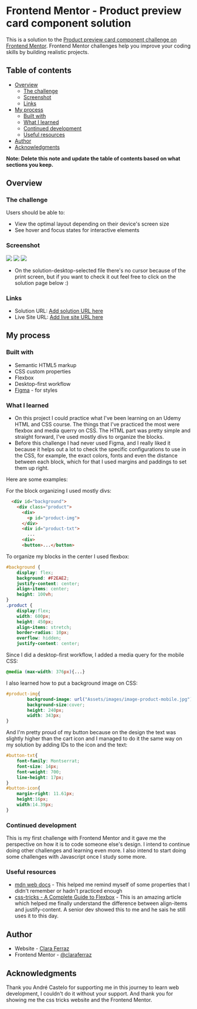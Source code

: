 # Frontend Mentor - Product preview card component solution

This is a solution to the [Product preview card component challenge on Frontend Mentor](https://www.frontendmentor.io/challenges/product-preview-card-component-GO7UmttRfa). Frontend Mentor challenges help you improve your coding skills by building realistic projects. 

## Table of contents

- [Overview](#overview)
  - [The challenge](#the-challenge)
  - [Screenshot](#screenshot)
  - [Links](#links)
- [My process](#my-process)
  - [Built with](#built-with)
  - [What I learned](#what-i-learned)
  - [Continued development](#continued-development)
  - [Useful resources](#useful-resources)
- [Author](#author)
- [Acknowledgments](#acknowledgments)

**Note: Delete this note and update the table of contents based on what sections you keep.**

## Overview

### The challenge

Users should be able to:

- View the optimal layout depending on their device's screen size
- See hover and focus states for interactive elements

### Screenshot

![](Assets/My%20solution/solution-desktop-selected.png)
![](Assets/My%20solution/solution-desktop.jpg)
![](Assets/My%20solution/solution-mobile.png)

- On the solution-desktop-selected file there's no cursor because of the print screen, but if you want to check it out feel free to click on the solution page below :)


### Links

- Solution URL: [Add solution URL here](https://your-solution-url.com)
- Live Site URL: [Add live site URL here](https://your-live-site-url.com)

## My process

### Built with

- Semantic HTML5 markup
- CSS custom properties
- Flexbox
- Desktop-first workflow
- [Figma](https://www.figma.com/downloads/) - for styles


### What I learned

- On this project I could practice what I've been learning on an Udemy HTML and CSS course. The things that I've practiced the most were flexbox and media querry on CSS. The HTML part was pretty simple and straight forward, I've used mostly divs to organize the blocks.
- Before this challenge I had never used Figma, and I really liked it because it helps out a lot to check the specific configurations to use in the CSS, for example, the exact colors, fonts and even the distance between each block, which for that I used margins and paddings to set them up right.

Here are some examples:

For the block organizing I used mostly divs:

```html
  <div id="background">
    <div class="product">
      <div>
        <p id="product-img">
      </div>
      <div id="product-txt">
        ...
      <div> 
      <button>...</button>
```
To organize my blocks in the center I used flexbox:
```css
#background {
    display: flex;
    background: #F2EAE2;
    justify-content: center;
    align-items: center;
    height: 100vh;
}
.product {
    display:flex;
    width: 600px;
    height: 450px;
    align-items: stretch;
    border-radius: 10px;
    overflow: hidden;
    justify-content: center;
```
Since I did a desktop-first workflow, I added a media query for the mobile CSS:

```css
@media (max-width: 376px){...}
```
I also learned how to put a background image on CSS:
```css
#product-img{
        background-image: url("Assets/images/image-product-mobile.jpg");
        background-size:cover;
        height: 240px;
        width: 343px;
}
```
And I'm pretty proud of my button because on the design the text was slightly higher than the cart icon and I managed to do it the same way on my solution by adding IDs to the icon and the text:

```css
#button-txt{
    font-family: Montserrat;
    font-size: 14px;
    font-weight: 700;
    line-height: 17px;
}
#button-icon{
    margin-right: 11.61px;
    height:16px;
    width:14.39px;
}
```
### Continued development

This is my first challenge with Frontend Mentor and it gave me the perspective on how it is to code someone else's design. I intend to continue doing other challenges and learning even more. I also intend to start doing some challenges with Javascript once I study some more.


### Useful resources

- [mdn web docs](https://developer.mozilla.org/) - This helped me remind myself of some properties that I didn't remember or hadn't practiced enough
- [css-tricks - A Complete Guide to Flexbox](https://css-tricks.com/snippets/css/a-guide-to-flexbox/) - This is an amazing article which helped me finally understand the difference between align-items and justify-content. A senior dev showed this to me and he sais he still uses it to this day.


## Author

- Website - [Clara Ferraz](https://claraferraz.github.io/)
- Frontend Mentor - [@claraferraz](https://www.frontendmentor.io/profile/claraferraz)

## Acknowledgments

Thank you André Castelo for supporting me in this journey to learn web development, I couldn't do it without your support. And thank you for showing me the css tricks website and the Frontend Mentor.
